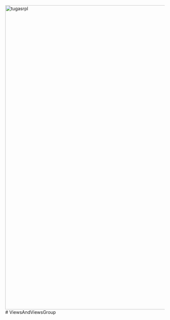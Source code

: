 <img width="960" alt="tugasrpl" src="https://user-images.githubusercontent.com/99938107/215921080-b2a37772-925b-4de4-a9cc-8329806a6052.png">
# ViewsAndViewsGroup
